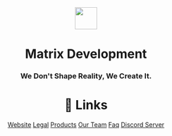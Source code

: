 <!DOCTYPE HTML>
<html>
  <body align="center">
    <div>
      <img src="https://cdn.discordapp.com/attachments/854544444161654826/893934648449716284/matrix-nobg.png" width="50" height="50"> <h1>Matrix Development</h1>
      <h3>We Don't Shape Reality, We Create It.</h3>
    </div>
    <div>
      <h1>🔗 Links</h1>
      <a href="https://matrixdev.xyz/?from=github?reason=clicked-link">Website</a>
      <a href="https://matrixdev.xyz/legal">Legal</a>
      <a href="https://matrixdev.xyz/products">Products</a>
      <a href="https://matrixdev.xyz/team">Our Team</a>
      <a href="https://matrixdev.xyz/#faq">Faq</a>
      <a href="https://dsc.gg/matrixdev">Discord Server</a>
    </div>
  </body>
  </html>
